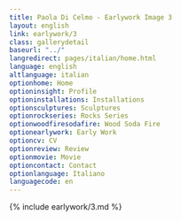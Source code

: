 ```yaml
---
title: Paola Di Celmo - Earlywork Image 3
layout: english
link: earlywork/3
class: gallerydetail
baseurl: "../"
langredirect: pages/italian/home.html
language: english
altlanguage: italian
optionhome: Home
optioninsight: Profile
optioninstallations: Installations
optionsculptures: Sculptures
optionrockseries: Rocks Series
optionwoodfiresodafire: Wood Soda Fire
optionearlywork: Early Work
optioncv: CV
optionreview: Review
optionmovie: Movie
optioncontact: Contact
optionlanguage: Italiano
languagecode: en
---
```


{% include earlywork/3.md %}
